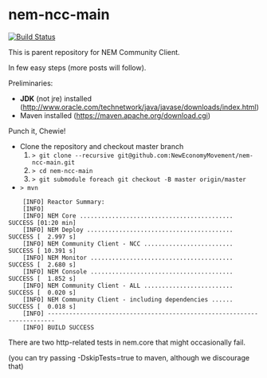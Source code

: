 # nem-ncc-main
[![Build Status](https://travis-ci.org/NemProject/nem-ncc-main.svg?branch=master)](https://travis-ci.org/NemProject/nem-ncc-main)

This is parent repository for NEM Community Client.

In few easy steps (more posts will follow).

Preliminaries:

 * **JDK** (not jre) installed (http://www.oracle.com/technetwork/java/javase/downloads/index.html)
 * Maven installed (https://maven.apache.org/download.cgi)


Punch it, Chewie!

* Clone the repository and checkout master branch
    1. `> git clone --recursive git@github.com:NewEconomyMovement/nem-ncc-main.git`
    2. `> cd nem-ncc-main`
    3. `> git submodule foreach git checkout -B master origin/master`
* `> mvn`

```
    [INFO] Reactor Summary:
    [INFO]
    [INFO] NEM Core ........................................... SUCCESS [01:20 min]
    [INFO] NEM Deploy ......................................... SUCCESS [  2.997 s]
    [INFO] NEM Community Client - NCC ......................... SUCCESS [ 10.391 s]
    [INFO] NEM Monitor ........................................ SUCCESS [  2.680 s]
    [INFO] NEM Console ........................................ SUCCESS [  1.852 s]
    [INFO] NEM Community Client - ALL ......................... SUCCESS [  0.020 s]
    [INFO] NEM Community Client - including dependencies ...... SUCCESS [  0.018 s]
    [INFO] ------------------------------------------------------------------------
    [INFO] BUILD SUCCESS
```

There are two http-related tests in nem.core that might occasionally fail.

(you can try passing -DskipTests=true to maven, although we discourage that)
